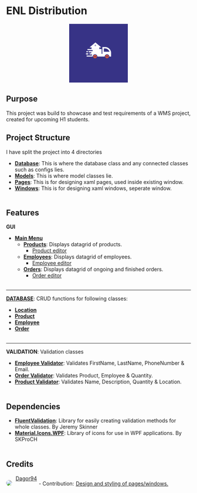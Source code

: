 # ENL Distribution
<p align="center">
	<img src="Images/Logo.png" alt="ENL_Logo Image">
</p>

## Purpose
This project was build to showcase and test requirements of a WMS project, created for upcoming H1 students.

## Project Structure
I have split the project into 4 directories

- [**Database**](Database): This is where the database class and any connected classes such as configs lies.
- [**Models**](Models): This is where model classes lie.
- [**Pages**](Pages): This is for designing xaml pages, used inside existing window.
- [**Windows**](Windows): This is for designing xaml windows, seperate window.
<br><br>

## Features
**GUI**
- [**Main Menu**](Pages/MainPage.xaml)
	- [**Products**](Pages/ProductPage.xaml): Displays datagrid of products.
		- [Product editor](Windows/ProductEdit.xaml)
	- [**Employees**](Pages/EmployeePage.xaml): Displays datagrid of employees.
		- [Employee editor](Windows/EmployeeEdit.xaml)
	- [**Orders**](Pages/OrderPage.xaml): Displays datagrid of ongoing and finished orders.
		- [Order editor](Windows/OrderEdit.xaml)
<br><br>
***

[**DATABASE**](Database/Database.cs): CRUD functions for following classes:
- [**Location**](Models/Location.cs)
- [**Product**](Models/Product.cs)
- [**Employee**](Models/Employee.cs)
- [**Order**](Models/Order.cs)
<br><br>
***

**VALIDATION**: Validation classes
- [**Employee Validator**](Validators/EmployeeValidator.cs): Validates FirstName, LastName, PhoneNumber & Email.
- [**Order Validator**](Validators/OrderValidator.cs): Validates Product, Employee & Quantity.
- [**Product Validator**](Validators/ProductValidator.cs): Validates Name, Description, Quantity & Location.
<br><br>

## Dependencies
- [**FluentValidation**](https://docs.fluentvalidation.net/): Library for easily creating validation methods for whole classes. By Jeremy Skinner
- [**Material.Icons.WPF**](https://github.com/SKProCH/Material.Icons/): Library of icons for use in WPF applications. By SKProCH
<br><br>

## Credits

<div style="display: flex; align-items:center;">

[<img src="https://github.com/Dagor94.png" width="80px;" style="border-radius: 40px;"/>](https://github.com/Dagor94)

<div style="display: flex; flex-direction: row;">
<a style="margin-left: 10px" href="https://github.com/Dagor94">Dagor94</a>
<p style="margin-left: 5px; padding-right: 5px">- Contribution:</p>
	
[Design and styling of pages/windows.](https://github.com/Dagor94/ENL_Distribution)

</div>

</div>